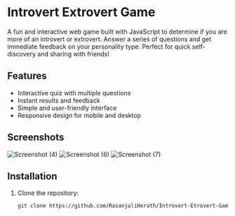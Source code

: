 # Introvert Extrovert Game

A fun and interactive web game built with JavaScript to determine if you are more of an introvert or extrovert. Answer a series of questions and get immediate feedback on your personality type. Perfect for quick self-discovery and sharing with friends!

## Features

- Interactive quiz with multiple questions
- Instant results and feedback
- Simple and user-friendly interface
- Responsive design for mobile and desktop

## Screenshots

![Screenshot (4)](https://github.com/RasanjaliHerath/Introvert-Etrovert-Game/assets/154677088/7cccf303-e3ec-4286-adf7-7a85e1cc19bc)
![Screenshot (6)](https://github.com/RasanjaliHerath/Introvert-Etrovert-Game/assets/154677088/f0308a4b-341d-42e1-afc3-9b0d7ffee038)
![Screenshot (7)](https://github.com/RasanjaliHerath/Introvert-Etrovert-Game/assets/154677088/6db5d7ea-0211-4280-bcb7-fa83564e724a)


## Installation

1. Clone the repository:
   ```bash
   git clone https://github.com/RasanjaliHerath/Introvert-Etrovert-Game.git
